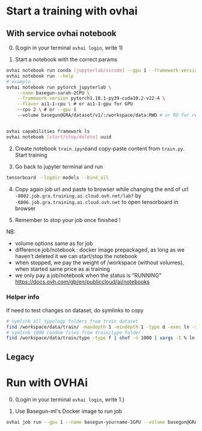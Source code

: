 # Start a training with ovhai


## With service ovhai notebook
0. (Login in your terminal `ovhai login`, write 1)

1. Start a notebook with the correct params
```bash
ovhai notebook run conda [jupyterlab/vscode] --gpu 1 --framework-version pytorch1.10.1-py39-cuda10.2-v22-4 # checker espace client pour les options
ovhai notebook run --help
# example
ovhai notebook run pytorch jupyterlab \
	--name basegun-sarah-2CPU \
	--framework-version pytorch1.10.1-py39-cuda10.2-v22-4 \
	--flavor ai1-1-cpu \ # or ai1-1-gpu for GPU
	--cpu 2 \ # or --gpu 1
	--volume basegun@GRA/dataset/v1/:/workspace/data:RWD # or RO for read-only


ovhai capabilities framework ls
ovhai notebook [start/stop/delete] uuid
```

2. Create notebook `train.ipynb`and copy-paste content from `train.py`. Start training

3. Go back to jupyter terminal and run
```bash
tensorboard --logdir models --bind_all
```
4. Copy again job url and paste to browser while changing the end of url
`-8082.job.gra.training.ai.cloud.ovh.net/lab?`
by
`-6006.job.gra.training.ai.cloud.ovh.net`
to open tensorboard in browser

5. Remember to stop your job once finished !

NB:
* volume options same as for job
* difference job/notebook : docker image prepackaged, as long as we haven't deleted it we can start/stop the notebook
* when stopped, we pay the weight of /workspace (without volumes), when started same price as ai training
* we only pay a job/notebook when the status is "RUNNING" https://docs.ovh.com/gb/en/publiccloud/ai/notebooks


### Helper info
If need to test changes on dataset, do symlinks to copy
```bash
# symlink all typology folders from train dataset
find /workspace/data/train/ -maxdepth 1 -mindepth 1 -type d -exec ln -s '{}' /workspace/data_copy/train/ \;
# symlink 1000 random files from train/typo folder
find /workspace/data/train/typo -type f | shuf -n 1000 | xargs -I % ln -s % /workspace/data_copy/train/typo
```

## Legacy
# Run with OVHAi

0. (Login in your terminal `ovhai login`, write 1.)

1. Use Basegun-ml's Docker image to run job
```bash
ovhai job run --gpu 1 --name basegun-yourname-1GPU --volume basegun@GRA/dataset/v0:/workspace/data:ro --volume basegun-public@GRA/models:/workspace/models:rw ghcr.io/datalab-mi/basegun-ml:v0.1
```

